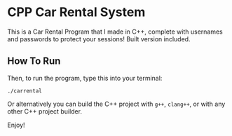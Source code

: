 # CPP Car Rental System
This is a Car Rental Program that I made in C++, complete with usernames and passwords to protect your sessions! Built version included.

## How To Run

Then, to run the program, type this into your terminal:

```
./carrental
```
Or alternatively you can build the C++ project with `g++`, `clang++`, or with any other C++ project builder.

Enjoy!

